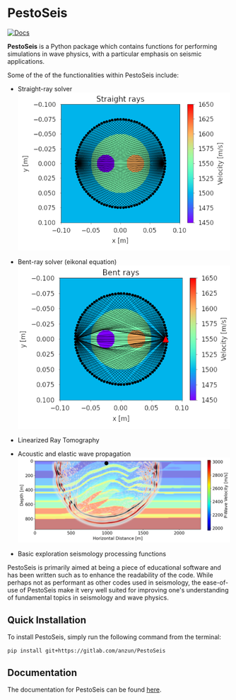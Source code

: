 # PestoSeis

[![Docs](https://img.shields.io/badge/docs-blue.svg)](https://anzun.gitlab.io/PestoSeis/)

**PestoSeis** is a Python package which contains functions for performing simulations in wave physics, with a particular emphasis on seismic applications.  

Some of the of the functionalities within PestoSeis include:

- Straight-ray solver
![Straight ray solver](figs/straight_ray.png)

- Bent-ray solver (eikonal equation)
![Bent ray solver](figs/bent_ray.png)

- Linearized Ray Tomography

-  Acoustic and elastic wave propagation
![Wave propagation](figs/wavefield.png)

- Basic exploration seismology processing functions

PestoSeis is primarily aimed at being a piece of educational software and has been written such as to enhance the readability of the code.  While perhaps not as performant as other codes used in seismology, the ease-of-use of PestoSeis make it very well suited for improving one's understanding of fundamental topics in seismology and wave physics.

## Quick Installation

To install PestoSeis, simply run the following command from the terminal:

```
pip install git+https://gitlab.com/anzun/PestoSeis
```

## Documentation
The documentation for PestoSeis can be found [here](https://anzun.gitlab.io/PestoSeis/).





